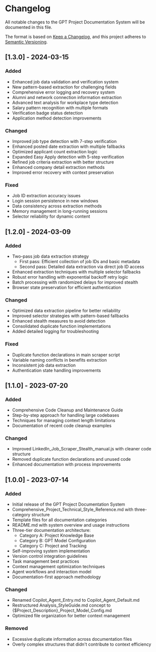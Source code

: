 # Changelog

All notable changes to the GPT Project Documentation System will be documented in this file.

The format is based on [Keep a Changelog](https://keepachangelog.com/en/1.0.0/),
and this project adheres to [Semantic Versioning](https://semver.org/spec/v2.0.0.html).

## [1.3.0] - 2024-03-15

### Added
- Enhanced job data validation and verification system
- New pattern-based extraction for challenging fields
- Comprehensive error logging and recovery system
- Alumni and network connection information extraction
- Advanced text analysis for workplace type detection
- Salary pattern recognition with multiple formats
- Verification badge status detection
- Application method detection improvements

### Changed
- Improved job type detection with 7-step verification
- Enhanced posted date extraction with multiple fallbacks
- Optimized applicant count extraction logic
- Expanded Easy Apply detection with 5-step verification
- Refined job criteria extraction with better structure
- Enhanced company detail extraction methods
- Improved error recovery with context preservation

### Fixed
- Job ID extraction accuracy issues
- Login session persistence in new windows
- Data consistency across extraction methods
- Memory management in long-running sessions
- Selector reliability for dynamic content

## [1.2.0] - 2024-03-09

### Added
- Two-pass job data extraction strategy
  - First pass: Efficient collection of job IDs and basic metadata
  - Second pass: Detailed data extraction via direct job ID access
- Enhanced extraction techniques with multiple selector fallbacks
- Robust error handling with exponential backoff retry logic
- Batch processing with randomized delays for improved stealth
- Browser state preservation for efficient authentication

### Changed
- Optimized data extraction pipeline for better reliability
- Improved selector strategies with pattern-based fallbacks
- Enhanced stealth measures to avoid detection
- Consolidated duplicate function implementations
- Added detailed logging for troubleshooting

### Fixed
- Duplicate function declarations in main scraper script
- Variable naming conflicts in benefits extraction
- Inconsistent job data extraction
- Authentication state handling improvements

## [1.1.0] - 2023-07-20

### Added
- Comprehensive Code Cleanup and Maintenance Guide
- Step-by-step approach for handling large codebases
- Techniques for managing context length limitations
- Documentation of recent code cleanup examples

### Changed
- Improved LinkedIn_Job_Scraper_Stealth_manual.js with cleaner code structure
- Removed duplicate function declarations and unused code
- Enhanced documentation with process improvements

## [1.0.0] - 2023-07-14

### Added
- Initial release of the GPT Project Documentation System
- Comprehensive_Project_Technical_Style_Reference.md with three-category structure
- Template files for all documentation categories
- README.md with system overview and usage instructions
- Three-tier documentation architecture:
  - Category A: Project Knowledge Base
  - Category B: GPT Model Configuration
  - Category C: Project and Tracking
- Self-improving system implementation
- Version control integration guidelines
- Task management best practices
- Context management optimization techniques
- Agent workflows and interaction model
- Documentation-first approach methodology

### Changed
- Renamed Copilot_Agent_Entry.md to Copilot_Agent_Default.md
- Restructured Analysis_StyleGuide.md concept to {$Project_Description}_Project_Model_Config.md
- Optimized file organization for better context management

### Removed
- Excessive duplicate information across documentation files
- Overly complex structures that didn't contribute to context efficiency